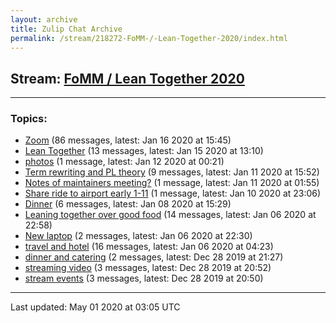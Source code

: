 ```yaml
---
layout: archive
title: Zulip Chat Archive
permalink: /stream/218272-FoMM-/-Lean-Together-2020/index.html
---
```


## Stream: [FoMM / Lean Together 2020](https://leanprover-community.github.io/archive/stream/218272-FoMM-/-Lean-Together-2020/index.html)
---

### Topics:

* [Zoom](topic/Zoom.html) (86 messages, latest: Jan 16 2020 at 15:45)
* [Lean Together](topic/Lean.20Together.html) (13 messages, latest: Jan 15 2020 at 13:10)
* [photos](topic/photos.html) (1 message, latest: Jan 12 2020 at 00:21)
* [Term rewriting and PL theory](topic/Term.20rewriting.20and.20PL.20theory.html) (9 messages, latest: Jan 11 2020 at 15:52)
* [Notes of maintainers meeting?](topic/Notes.20of.20maintainers.20meeting.3F.html) (1 message, latest: Jan 11 2020 at 01:55)
* [Share ride to airport early 1-11](topic/Share.20ride.20to.20airport.20early.201-11.html) (1 message, latest: Jan 10 2020 at 23:06)
* [Dinner](topic/Dinner.html) (6 messages, latest: Jan 08 2020 at 15:29)
* [Leaning together over good food](topic/Leaning.20together.20over.20good.20food.html) (14 messages, latest: Jan 06 2020 at 22:58)
* [New laptop](topic/New.20laptop.html) (2 messages, latest: Jan 06 2020 at 22:30)
* [travel and hotel](topic/travel.20and.20hotel.html) (16 messages, latest: Jan 06 2020 at 04:23)
* [dinner and catering](topic/dinner.20and.20catering.html) (2 messages, latest: Dec 28 2019 at 21:27)
* [streaming video](topic/streaming.20video.html) (3 messages, latest: Dec 28 2019 at 20:52)
* [stream events](topic/stream.20events.html) (3 messages, latest: Dec 28 2019 at 20:50)

<hr><p>Last updated: May 01 2020 at 03:05 UTC</p>